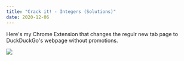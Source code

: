 ```yaml
---
title: "Crack it! - Integers (Solutions)"
date: 2020-12-06
---
```

Here's my Chrome Extension that changes the regulr new tab page to DuckDuckGo's webpage without promotions. 

<a href="https://theawesomecoder05.github.io/archives/DuckDuckGo-New-Tab/DuckDuckGo-New-Tab.zip">
  <img src=https://theawesomecoder05.github.io/archives/assetsAdd%20To%20Chrome.jpg">
